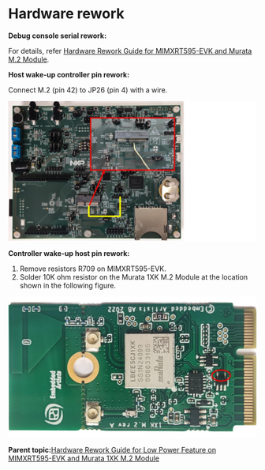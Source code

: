 # Hardware rework

**Debug console serial rework:**

For details, refer [Hardware Rework Guide for MIMXRT595-EVK and Murata M.2 Module](hardware_rework_guide_for_mimxrt595-evk_with_direc.md).

**Host wake-up controller pin rework:**

Connect M.2 \(pin 42\) to JP26 \(pin 4\) with a wire.

![](../images/rt595evkhwrwk.png "MIMXRT595-EVK")

**Controller wake-up host pin rework:**

1.  Remove resistors R709 on MIMXRT595-EVK.
2.  Solder 10K ohm resistor on the Murata 1XK M.2 Module at the location shown in the following figure.

![](../images/murrata_565.png "Murata 1XK M.2 Module")

**Parent topic:**[Hardware Rework Guide for Low Power Feature on MIMXRT595-EVK and Murata 1XK M.2 Module](../topics/hardware_rework_guide_for_mimxrt595-evk_with_murata1XKM2Module.md)

